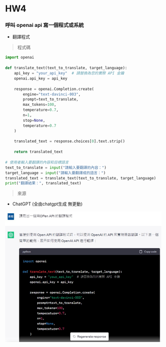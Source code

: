 # HW4



### 呼叫 openai api 寫一個程式或系統



* 翻譯程式

> 程式碼

```python
import openai

def translate_text(text_to_translate, target_language):
    api_key = "your_api_key"  # 請替換為您的實際 API 金鑰
    openai.api_key = api_key

    response = openai.Completion.create(
        engine="text-davinci-003",
        prompt=text_to_translate,
        max_tokens=100,
        temperature=0.7,
        n=1,
        stop=None,
        temperature=0.7
    )

    translated_text = response.choices[0].text.strip()

    return translated_text

# 使用者輸入要翻譯的內容和目標語言
text_to_translate = input("請輸入要翻譯的內容：")
target_language = input("請輸入要翻譯成的語言：")
translated_text = translate_text(text_to_translate, target_language)
print("翻譯結果：", translated_text)
```



> 來源

* ChatGPT (全由chatgpt生成 無更動)

![](https://github.com/Roy-Roo/ai111b/blob/main/HW/HW4/HW4.jpg)
